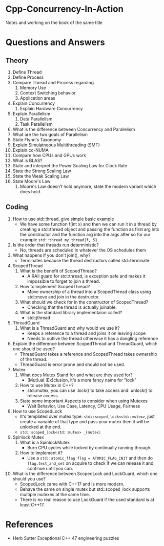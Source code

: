 # Cpp-Concurrency-In-Action
Notes and working on the book of the same title

# Questions and Answers
## Theory
1. Define Thread
2. Define Process
3. Compare Thread and Process regarding
    1. Memory Use
    2. Context Switching behavior
    3. Application areas
4. Explain Concurrency
    1. Explain Hardware Concurrency
5. Explain Parallelism
    1. Data Parallelism
    2. Task Parallelism
6. What is the difference between Concurrency and Parallelism
7. What are the two goals of Parallelism
8. State Flynn's Taxonomy
9. Explain Simulatneous Multithreading (SMT)
10. Explain cc-NUMA
11. Compare how CPUs and GPUs work
12. What is BLAS?
13. State and interpret the Power Scaling Law for Clock Rate
14. State the Strong Scaling Law
15. State the Weak Scaling Law
16. State Moore's Law
    1. Moore's Law doesn't hold anymore, state the modern variant which does hold.

## Coding
1. How to use std::thread, give simple basic example
    - We have some function f(int x) and then we can run it in a thread by creating a std::thread object and passing the function as first arg into the constructor and the function arg into the args after so for our example `std::thread my_thread{f, 5}`.
2. Is the order that threads run deterministic?
    - No, threads are scheduled in whatever the OS schedules them
3. What happens if you don't join(), why?
    - Terminates because the thread destructors called std::terminate
4. ScopedThread
    1. What is the benefit of ScopedThread?
        - A RAII guard for std::thread, is exception safe and makes it impossible to forget to join a thread.
    2. How to implement ScopedThread?
        - Move ownership of a thread into a ScopedThread class using std::move and join in the destructor.
    3. What should we check for in the constructor of ScopedThread?
        - Checking that the thread is actually joinable.
    4. What is the standard library implementaion called?
        - std::jthread
5. ThreadGuard
    1. What is a ThreadGuard and why would we use it?
        - Keeps a reference to a thread and joins it on leaving scope
        - Needs to outlive the thread otherwise it has a dangling reference
6. Explain the difference between ScopedThread and ThreadGuard, which one should be used?
    - ThreadGuard takes a reference and ScopedThread takes ownership of the thread.
    - ThreadGuard is error prone and should not be used.
7. Mutex
    1. What does Mutex Stand for and what are they used for?
        - (Mut)ual (Ex)clusion, it's a more fancy name for "lock"
    2. How to use Mutex in C++?
        - std::mutex, you can use .lock() to take access and .unlock() to release access.
    3. State some important Aspects to consider when using Mutexes
        - Wait Behavior, Use Case, Latency, CPU Usage, Fairness
8. How to use ScopedLock
    - It's templated over mutex type: `std::scoped_lock<std::mutex>`, just create a variable of that type and pass your mutex then it will be unlocked at the end.
    - `std::scoped_lock<std::mutex> _(mutex)`
9. Spinlock Mutex
    1. What is a SpinlockMutex
        - Burn CPU cycles while locked by continually running through
    2. How to implement it?
        - Use a `std::atomic_flag flag = ATOMIC_FLAG_INIT` and then do `flag.test_and_set` on acquire to check if we can release it and continue until you can.
10. What is the difference between ScopedLock and LockGuard, which one should you use?
    - ScopedLock came with C++17 and is more modern.
    - Behave the same on single mutex but std::scoped_lock supports multiple mutexes at the same time.
    - There is no real reason to use LockGuard if the used standard is at least C++17.

# References
* Herb Sutter Exceptional C++ 47 engineering puzzles
